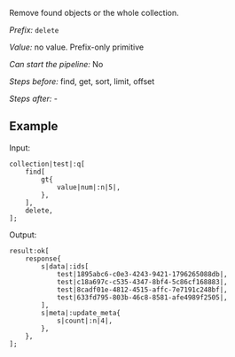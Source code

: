 Remove found objects or the whole collection.

*Prefix:* `delete`

*Value:* no value. Prefix-only primitive

*Can start the pipeline:* No

*Steps before:* find, get, sort, limit, offset

*Steps after:* -

## Example

Input:

<pre><code><span class="prefix_primitive">collection</span>|<span class="value_primitive">test</span>|:<span class="prefix_vector">q</span>[
	<span class="prefix_vector">find</span>[
		<span class="prefix_map">gt</span>{
			<span class="prefix_primitive">value</span>|<span class="value_primitive">num</span>|:<span class="prefix_number">n</span>|<span class="value_number">5</span>|,
		},
	],
	<span class="prefix_primitive">delete</span>,
];
</code></pre>

Output:

<pre><code><span class="prefix_primitive">result</span>:<span class="prefix_vector">ok</span>[
	<span class="prefix_map">response</span>{
		<span class="prefix_string">s</span>|<span class="value_string">data</span>|:<span class="prefix_vector">ids</span>[
			<span class="prefix_link">test</span>|<span class="value_link">1895abc6-c0e3-4243-9421-1796265088db</span>|,
			<span class="prefix_link">test</span>|<span class="value_link">c18a697c-c535-4347-8bf4-5c86cf168883</span>|,
			<span class="prefix_link">test</span>|<span class="value_link">8cadf01e-4812-4515-affc-7e7191c248bf</span>|,
			<span class="prefix_link">test</span>|<span class="value_link">633fd795-803b-46c8-8581-afe4989f2505</span>|,
		],
		<span class="prefix_string">s</span>|<span class="value_string">meta</span>|:<span class="prefix_map">update_meta</span>{
			<span class="prefix_string">s</span>|<span class="value_string">count</span>|:<span class="prefix_number">n</span>|<span class="value_number">4</span>|,
		},
	},
];
</code></pre>